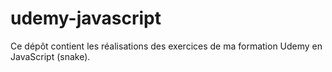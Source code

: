 # udemy-javascript
Ce dépôt contient les réalisations des exercices de ma formation Udemy en JavaScript (snake).
